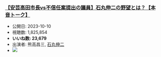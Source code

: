 ### [【安芸高田市長vs不信任案提出の議員】石丸伸二の野望とは？【本音トーク】](https://www.youtube.com/watch?v=TkJRmw7WPeI)
-   公開日: 2023-10-10
-   視聴数: 1,825,854
-   **いいね数: 23,679**
-   出演者: 熊高昌三, [石丸伸二](/rehacq_fan/people/石丸伸二 "wikilink")
- [![](https://img.youtube.com/vi/TkJRmw7WPeI/hqdefault.jpg)](https://www.youtube.com/watch?v=TkJRmw7WPeI)
